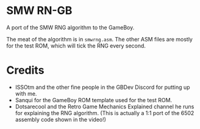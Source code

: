 # SMW RN-GB

A port of the SMW RNG algorithm to the GameBoy.

The meat of the algorithm is in `smwrng.asm`. The other ASM files are mostly for the test ROM, which will tick the RNG every second.

# Credits

 - ISSOtm and the other fine people in the GBDev Discord for putting up with me.
 - Sanqui for the GameBoy ROM template used for the test ROM.
 - Dotsarecool and the Retro Game Mechanics Explained channel he runs for explaining the RNG algorithm. (This is actually a 1:1 port of the 6502 assembly code shown in the video!)
